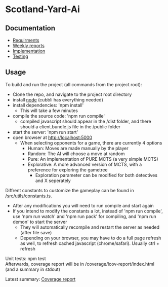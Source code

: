 # Scotland-Yard-Ai

## Documentation

- [Requirments](/documentation/requirments.md)
- [Weekly reports](/documentation/reports)
- [Implementation](/documentation/implementation.md)
- [Testing](/documentation/testing)

## Usage

To build and run the project (all commands from the project root):

- Clone the repo, and navigate to the project root directory
- install [node](https://nodejs.org/en/download/) (cubbli has everything needed)
- install dependencies: 'npm install'
  - This will take a few minutes
- compile the source code: 'npm run compile'
  - compiled javascript should appear in the /dist folder, and there should a client.bundle.js file in the /public folder
- start the server: 'npm run start'
- open browser at [http://localhost:5000](/http://localhost:5000)
  - When selecting opponents for a game, there are currently 4 options
    - Human: Moves are made manually by the player
    - Random: The AI will choose a move at random
    - Pure: An implementation of PURE MCTS (a very simple MCTS)
    - Explorative: A more advanced version of MCTS, with a preference for exploring the gametree
      - Exploration parameter can be modified for both detectives and X seperately

Diffrent constants to customize the gameplay can be found in [/src/utils/constants.ts](/src/utils/constants.ts).

- After any modifications you will need to run compile and start again
- If you intend to modify the constants a lot, instead of 'npm run compile', use 'npm run watch' and 'npm run pack' for compiling, and 'npm run demon' to start the server
  - They will automatically recompile and restart the server as needed (after file save)
  - Depending on your browser, you may have to do a full page refresh as well, to refresh cached javascript (chrome/safari). Usually ctrl + refresh

Unit tests: npm test
\
Afterwards, coverage report will be in /coverage/lcov-report/index.html (and a summary in stdout)

Latest summary: [Coverage report](/documentation/testing/coverage.txt)

